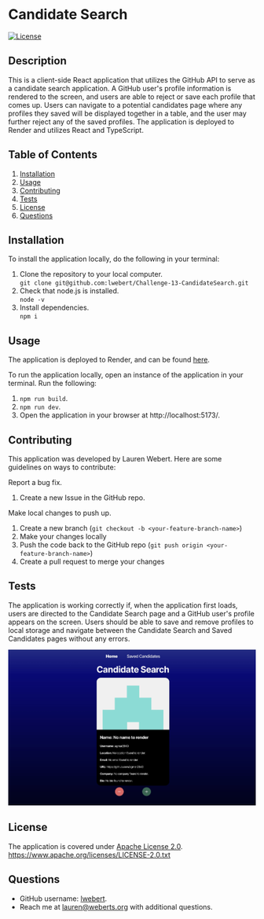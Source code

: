 # Candidate Search

[![License](https://img.shields.io/badge/License-Apache_2.0-blue.svg)](https://opensource.org/licenses/Apache-2.0)

## Description
This is a client-side React application that utilizes the GitHub API to serve as a candidate search application. A GitHub user's profile information is rendered to the screen, and users are able to reject or save each profile that comes up. Users can navigate to a potential candidates page where any profiles they saved will be displayed together in a table, and the user may further reject any of the saved profiles. The application is deployed to Render and utilizes React and TypeScript.


## Table of Contents
1. [Installation](#installation)
2. [Usage](#usage)
3. [Contributing](#contributing)
4. [Tests](#tests)
5. [License](#license)
6. [Questions](#questions)


## Installation
To install the application locally, do the following in your terminal:

1. Clone the repository to your local computer.  
   `git clone git@github.com:lwebert/Challenge-13-CandidateSearch.git`
2. Check that node.js is installed.  
   `node -v`
3. Install dependencies.  
   `npm i`

## Usage
The application is deployed to Render, and can be found [here](https://challenge-13-candidatesearch.onrender.com/).


To run the application locally, open an instance of the application in your terminal. 
Run the following:
1. `npm run build`.
2. `npm run dev`. 
3. Open the application in your browser at http://localhost:5173/.


## Contributing
This application was developed by Lauren Webert. Here are some guidelines on ways to contribute:

Report a bug fix.

1. Create a new Issue in the GitHub repo.

Make local changes to push up.

1. Create a new branch (`git checkout -b <your-feature-branch-name>`)
2. Make your changes locally
3. Push the code back to the GitHub repo (`git push origin <your-feature-branch-name>`)
4. Create a pull request to merge your changes

## Tests
The application is working correctly if, when the application first loads, users are directed to the Candidate Search page and a GitHub user's profile appears on the screen. Users should be able to save and remove profiles to local storage and navigate between the Candidate Search and Saved Candidates pages without any errors.

![](./src/assets/CandidateSearch.jpg)

## License
The application is covered under [Apache License 2.0](https://www.apache.org/licenses/LICENSE-2.0.txt).   
https://www.apache.org/licenses/LICENSE-2.0.txt


## Questions
- GitHub username: [lwebert](https://github.com/lwebert).
- Reach me at [lauren@weberts.org](lauren@weberts.org) with additional questions.
